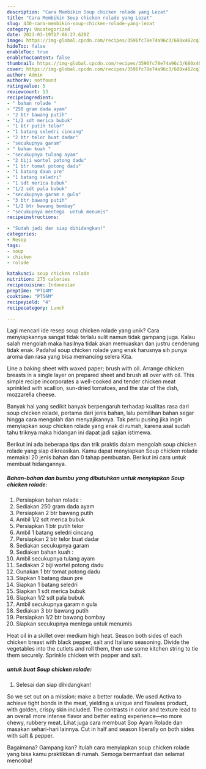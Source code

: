 ```yaml
---
description: "Cara Membikin Soup chicken rolade yang Lezat"
title: "Cara Membikin Soup chicken rolade yang Lezat"
slug: 430-cara-membikin-soup-chicken-rolade-yang-lezat
category: Uncategorized
date: 2023-03-19T17:06:27.620Z
image: https://img-global.cpcdn.com/recipes/3596fc78e74a96c3/680x482cq70/soup-chicken-rolade-foto-resep-utama.jpg
hideToc: false
enableToc: true
enableTocContent: false
thumbnail: https://img-global.cpcdn.com/recipes/3596fc78e74a96c3/680x482cq70/soup-chicken-rolade-foto-resep-utama.jpg
cover: https://img-global.cpcdn.com/recipes/3596fc78e74a96c3/680x482cq70/soup-chicken-rolade-foto-resep-utama.jpg
author: Admin
authorAv: notfound
ratingvalue: 5
reviewcount: 13
recipeingredient:
- " bahan rolade "
- "250 gram dada ayam"
- "2 btr bawang putih"
- "1/2 sdt merica bubuk"
- "1 btr putih telor"
- "1 batang seledri cincang"
- "2 btr telor buat dadar"
- "secukupnya garam"
- " bahan kuah "
- "secukupnya tulang ayam"
- "2 biji wortel potong dadu"
- "1 btr tomat potong dadu"
- "1 batang daun pre"
- "1 batang seledri"
- "1 sdt merica bubuk"
- "1/2 sdt pala bubuk"
- "secukupnya garam n gula"
- "3 btr bawang putih"
- "1/2 btr bawang bombay"
- "secukupnya mentega  untuk menumis"
recipeinstructions:

- "Sudah jadi dan siap dihidangkan!"
categories:
- Resep
tags:
- soup
- chicken
- rolade

katakunci: soup chicken rolade 
nutrition: 275 calories
recipecuisine: Indonesian
preptime: "PT14M"
cooktime: "PT56M"
recipeyield: "4"
recipecategory: Lunch

---
```





Lagi mencari ide resep soup chicken rolade yang unik? Cara menyiapkannya sangat tidak terlalu sulit namun tidak gampang juga. Kalau salah mengolah maka hasilnya tidak akan memuaskan dan justru cenderung tidak enak. Padahal soup chicken rolade yang enak harusnya sih punya aroma dan rasa yang bisa memancing selera Kita.





Line a baking sheet with waxed paper; brush with oil. Arrange chicken breasts in a single layer on prepared sheet and brush all over with oil. This simple recipe incorporates a well-cooked and tender chicken meat sprinkled with scallion, sun-dried tomatoes, and the star of the dish, mozzarella cheese.

Banyak hal yang sedikit banyak berpengaruh terhadap kualitas rasa dari soup chicken rolade, pertama dari jenis bahan, lalu pemilihan bahan segar hingga cara mengolah dan menyajikannya. Tak perlu pusing jika ingin menyiapkan soup chicken rolade yang enak di rumah, karena asal sudah tahu triknya maka hidangan ini dapat jadi sajian istimewa.






Berikut ini ada beberapa tips dan trik praktis dalam mengolah soup chicken rolade yang siap dikreasikan. Kamu dapat menyiapkan Soup chicken rolade memakai 20 jenis bahan dan 0 tahap pembuatan. Berikut ini cara untuk membuat hidangannya.

<!--inarticleads1-->

##### Bahan-bahan dan bumbu yang dibutuhkan untuk menyiapkan Soup chicken rolade:

1. Persiapkan  bahan rolade :
1. Sediakan 250 gram dada ayam
1. Persiapkan 2 btr bawang putih
1. Ambil 1/2 sdt merica bubuk
1. Persiapkan 1 btr putih telor
1. Ambil 1 batang seledri cincang
1. Persiapkan 2 btr telor buat dadar
1. Sediakan secukupnya garam
1. Sediakan  bahan kuah :
1. Ambil secukupnya tulang ayam
1. Sediakan 2 biji wortel potong dadu
1. Gunakan 1 btr tomat potong dadu
1. Siapkan 1 batang daun pre
1. Siapkan 1 batang seledri
1. Siapkan 1 sdt merica bubuk
1. Siapkan 1/2 sdt pala bubuk
1. Ambil secukupnya garam n gula
1. Sediakan 3 btr bawang putih
1. Persiapkan 1/2 btr bawang bombay
1. Siapkan secukupnya mentega  untuk menumis


Heat oil in a skillet over medium high heat. Season both sides of each chicken breast with black pepper, salt and Italiano seasoning. Divide the vegetables into the cutlets and roll them, then use some kitchen string to tie them securely. Sprinkle chicken with pepper and salt. 

<!--inarticleads2-->

#####  untuk buat Soup chicken rolade:


1. Selesai dan siap dihidangkan!

So we set out on a mission: make a better roulade. We used Activa to achieve tight bonds in the meat, yielding a unique and flawless product, with golden, crispy skin included. The contrasts in color and texture lead to an overall more intense flavor and better eating experience—no more chewy, rubbery meat. Lihat juga cara membuat Sop Ayam Rolade dan masakan sehari-hari lainnya. Cut in half and season liberally on both sides with salt &amp; pepper. 

Bagaimana? Gampang kan? Itulah cara menyiapkan soup chicken rolade yang bisa kamu praktikkan di rumah. Semoga bermanfaat dan selamat mencoba!
